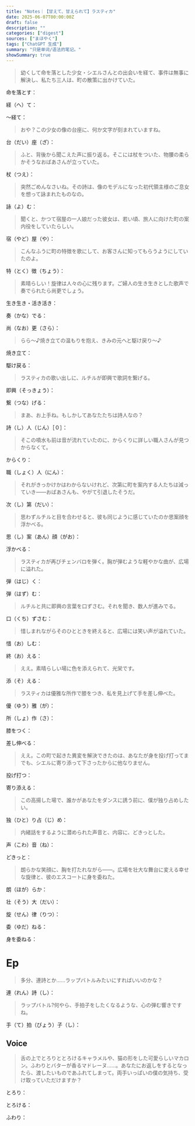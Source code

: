 ```yaml
---
title: "Notes｜【甘えて、甘えられて】ラスティカ"
date: 2025-06-07T00:00:00Z
draft: false
description: ""
categories: ["digest"]
sources: ["まほやく"]
tags: ["ChatGPT 生成"]
summary: "只是单词/语法的笔记。"
showSummary: true
---
```


>幼くして命を落とした少女・シエルさんとの出会いを経て、事件は無事に解決し、私たち三人は、町の散策に出かけていた。

命を落とす：

経（へ）て：

〜経て：

>おや？この少女の像の台座に、何か文字が刻まれていますね。

台（だい）座（ざ）：

>ふと、背後から聞こえた声に振り返る。そこには杖をついた、物腰の柔らかそうなおばあさんが立っていた。

杖（つえ）：

>突然ごめんなさいね。その詩は、像のモデルになった初代領主様のご息女を想って詠まれたものなの。

詠（よ）む：

>聞くと、かつて宿屋の一人娘だった彼女は、若い頃、旅人に向けた町の案内役をしていたらしい。

宿（やど）屋（や）：

>こんなふうに町の特徴を歌にして、お客さんに知ってもらうようにしていたのよ。

特（とく）徴（ちょう）：

>素晴らしい！旋律は人々の心に残ります。ご婦人の生き生きとした歌声で奏でられたら尚更でしょう。

生き生き・活き活き：

奏（かな）でる：

尚（なお）更（さら）：

>らら～♪焼き立ての温もりを抱え、きみの元へと駆け戻り～♪

焼き立て：

駆け戻る：

>ラスティカの歌い出しに、ルチルが即興で歌詞を繋げる。

即興（そっきょう）：

繋（つな）げる：

>まあ、お上手ね。もしかしてあなたたちは詩人なの？

詩（し）人（じん）［０］：

>そこの噴水も前は音が流れていたのに、からくりに詳しい職人さんが見つからなくて。

からくり：

職（しょく）人（にん）：

>それがきっかけかはわからないけれど、次第に町を案内する人たちは減っていき——おばあさんも、やがて引退したそうだ。

次（し）第（だい）：

>思わずルチルと目を合わせると、彼も同じように感じていたのか思案顔を浮かべる。

思（し）案（あん）顔（がお）：

浮かべる：

>ラスティカが再びチェンバロを弾く。胸が弾むような軽やかな曲が、広場に溢れた。

弾（はじ）く：

弾（はず）む：

>ルチルと共に即興の言葉を口ずさむ。それを聞き、数人が進みでる。

口（くち）ずさむ：

>惜しまれながらそのひとときを終えると、広場には笑い声が溢れていた。

惜（お）しむ：

終（お）える：

>ええ。素晴らしい場に色を添えられて、光栄です。

添（そ）える：

>ラスティカは優雅な所作で膝をつき、私を見上げて手を差し伸べた。

優（ゆう）雅（が）：

所（しょ）作（さ）：

膝をつく：

差し伸べる：

>ええ。この町で起きた異変を解決できたのは、あなたが身を投げ打ってまでも、シエルに寄り添って下さったからに他なりません。

投げ打つ：

寄り添える：

>この高揚した場で、誰かがあなたをダンスに誘う前に、僕が独り占めしたい。

独（ひと）り占（じ）め：

>内緒話をするように潜められた声音と、内容に、どきっとした。

声（こわ）音（ね）：

どきっと：

>朗らかな笑顔に、胸を打たれながら——。広場を壮大な舞台に変える幸せな旋律と、彼のエスコートに身を委ねた。

朗（ほが）らか：

壮（そう）大（だい）：

旋（せん）律（りつ）：

委（ゆだ）ねる：

身を委ねる：

# Ep

>多分、連詩とか……ラップバトルみたいにすればいいのかな？

連（れん）詩（し）：

>ラップバトル?何やら、手拍子をしたくなるような、心の弾む響きですね。

手（て）拍（びょう）子（し）：

## Voice

>舌の上でとろりととろけるキャラメルや、猫の形をした可愛らしいマカロン。ふわりとバターが香るマドレーヌ……。あなたにお返しをするとなったら、渡したいものであふれてしまって。両手いっぱいの僕の気持ち、受け取っていただけますか？

とろり：

とろける：

ふわり：